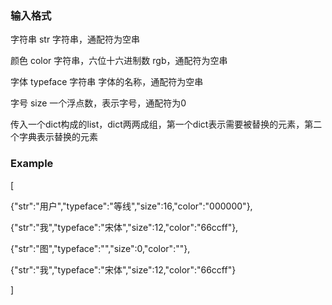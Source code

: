 ### 输入格式

字符串 str	字符串，通配符为空串

颜色	color	字符串，六位十六进制数 rgb，通配符为空串

字体	typeface 字符串 字体的名称，通配符为空串

字号	size	一个浮点数，表示字号，通配符为0

传入一个dict构成的list，dict两两成组，第一个dict表示需要被替换的元素，第二个字典表示替换的元素

### Example

[

  {"str":"用户","typeface":"等线","size":16,"color":"000000"},
  
  {"str":"我","typeface":"宋体","size":12,"color":"66ccff"},

  {"str":"图","typeface":"","size":0,"color":""},
  
  {"str":"我","typeface":"宋体","size":12,"color":"66ccff"}

]

